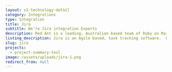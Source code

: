 ```yaml
---
layout: v2-technology-detail
category: Integrations
type: Integration
title: Jira
subtitle: We’re Jira integration Experts
description: Red Ant is a leading, Australian based team of Ruby on Rails Developers. We’ve worked with hundreds of companies and startups to integrate their apps with Jira.
listing_description: Jira is an Agile based, task tracking software.  Loved by software development teams - Jira allows you to plan, track, and release great software. Jira’s flexibility is now being applied to all sorts of teams and can be integrated with many other platforms. We can help you design and build a Jira workflow to suit your organisation or combine Jira with other data for a customised Agile tool. We built Projectt with Jira, to help us better understand and manage how our client projects were tracking.
slug: jira
projects:
  - project-summary-tool
image: /assets/uploads/jira-1.png
redirect_from: null
---
```


